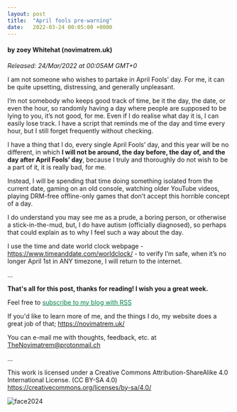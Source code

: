 ```yaml
---
layout: post
title:  "April fools pre-warning"
date:   2022-03-24 00:05:00 +0000
---
```

#### by zoey Whitehat (novimatrem.uk)
*Released: 24/Mar/2022 at 00:05AM GMT+0*

I am not someone who wishes to partake in April Fools’ day. For me, it can be quite upsetting, distressing, and generally unpleasant.

I’m not somebody who keeps good track of time, be it the day, the date, or even the hour, so randomly having a day where people are supposed to be lying to you, it’s not good, for me.
Even if I do realise what day it is, I can easily lose track. I have a script that reminds me of the day and time every hour, but I still forget frequently without checking.

I have a thing that I do, every single April Fools’ day, and this year will be no different, in which
**I will not be around, the day before, the day of, and the day after April Fools’ day**, because I truly and thoroughly do not wish to be a part of it, it is really bad, for me.

Instead, I will be spending that time doing something isolated from the current date, gaming on an old console, watching older YouTube videos, playing DRM-free offline-only games that don’t accept this horrible concept of a day.

I do understand you may see me as a prude, a boring person, or otherwise a stick-in-the-mud, but, I do have autism (officially diagnosed), so perhaps that could explain as to why I feel such a way about the day.

I use the time and date world clock webpage - <a href="https://www.timeanddate.com/worldclock/" target="_blank" style="color: #008148">https://www.timeanddate.com/worldclock/</a> - to verify I’m safe, when it’s no longer April 1st in ANY timezone, I will return to the internet.

...

**That's all for this post, thanks for reading! I wish you a great week.**

Feel free to <a href="https://novimatrem.gitlab.io/blog/feed.xml" style="color: #008148" target="_blank">subscribe to my blog with RSS</a>

If you'd like to learn more of me, and the things I do, my website does a great job of that; <a href="https://novimatrem.uk/" style="color: #008148" target="_blank">https://novimatrem.uk/</a>

You can e-mail me with thoughts, feedback, etc. at [TheNovimatrem@protonmail.ch](mailto:TheNovimatrem@protonmail.ch)

...

This work is licensed under a Creative Commons Attribution-ShareAlike 4.0 International License. (CC BY-SA 4.0)
<a href="https://creativecommons.org/licenses/by-sa/4.0/" style="color: #008148" target="_blank">https://creativecommons.org/licenses/by-sa/4.0/</a>

![face2024](https://gitlab.com/Novimatrem/blog/-/raw/master/face2024.png)
